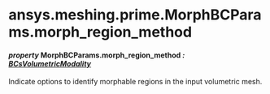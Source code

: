 # ansys.meshing.prime.MorphBCParams.morph_region_method



#### *property* MorphBCParams.morph_region_method *: [BCsVolumetricModality](ansys.meshing.prime.BCsVolumetricModality.md#ansys.meshing.prime.BCsVolumetricModality)*

Indicate options to identify morphable regions in the input volumetric mesh.

<!-- !! processed by numpydoc !! -->
